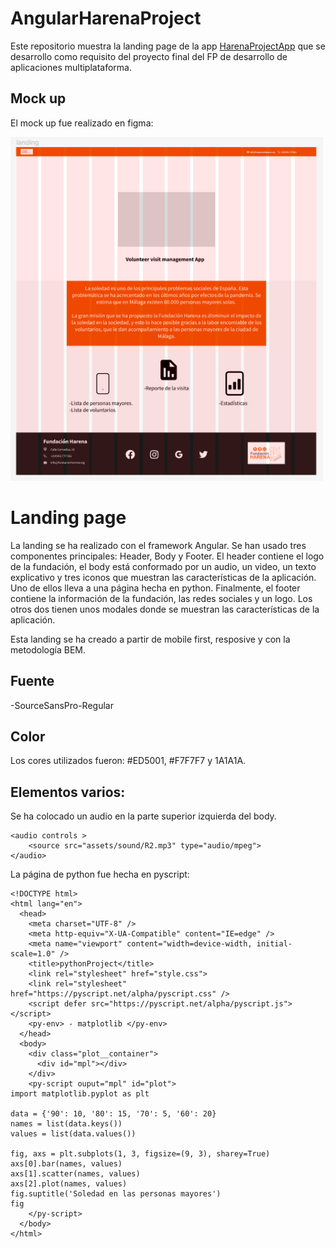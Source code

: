 # AngularHarenaProject

Este repositorio muestra la landing page de la app <a href="https://github.com/AnderDeAbrisqueta/HarenaProjectApp">HarenaProjectApp</a> que se desarrollo como requisito del proyecto final del FP de desarrollo de aplicaciones multiplataforma.

## Mock up

El mock up fue realizado en figma:

<img width="500px" src="./src/assets/images/mockUpLanding.png"/> 

# Landing page

La landing se ha realizado con el framework Angular. Se han usado tres componentes principales: Header, Body y Footer. El header contiene el logo de la fundación, el body está conformado por un audio, un video, un texto explicativo y tres iconos que muestran las características de la aplicación. Uno de ellos lleva a una página hecha en python. Finalmente, el footer contiene la información de la fundación, las redes sociales y un logo. Los otros dos tienen unos modales donde se muestran las características de la aplicación.

Esta landing se ha creado a partir de mobile first, resposive y con la metodología BEM.

## Fuente

-SourceSansPro-Regular

## Color

Los cores utilizados fueron: #ED5001, #F7F7F7 y 1A1A1A.

## Elementos varios:

Se ha colocado un audio en la parte superior izquierda del body.

```
<audio controls >
    <source src="assets/sound/R2.mp3" type="audio/mpeg">
</audio>
```

La página de python fue hecha en pyscript:

```
<!DOCTYPE html>
<html lang="en">
  <head>
    <meta charset="UTF-8" />
    <meta http-equiv="X-UA-Compatible" content="IE=edge" />
    <meta name="viewport" content="width=device-width, initial-scale=1.0" />
    <title>pythonProject</title>
    <link rel="stylesheet" href="style.css">
    <link rel="stylesheet" href="https://pyscript.net/alpha/pyscript.css" />
    <script defer src="https://pyscript.net/alpha/pyscript.js"></script>
    <py-env> - matplotlib </py-env>
  </head>
  <body>
    <div class="plot__container">
      <div id="mpl"></div>
    </div>
    <py-script ouput="mpl" id="plot">
import matplotlib.pyplot as plt

data = {'90': 10, '80': 15, '70': 5, '60': 20}
names = list(data.keys())
values = list(data.values())
      
fig, axs = plt.subplots(1, 3, figsize=(9, 3), sharey=True)
axs[0].bar(names, values)
axs[1].scatter(names, values)
axs[2].plot(names, values)
fig.suptitle('Soledad en las personas mayores')
fig
    </py-script>
  </body>
</html>

```








